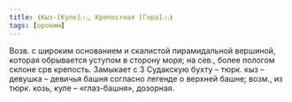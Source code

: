 ```yaml
---
title: ⦗Кыз-[Куле]⒯, Крепостная [Гора]⒯⦘
tags: [ороним]
---
```


Возв. с широким основанием и скалистой пирамидальной вершиной, которая
обрывается уступом в сторону моря; на сев., более пологом склоне срв крепость.
Замыкает с З Судакскую бухту – тюрк. кыз – девушка – девичья башня согласно
легенде о верхней башне; возм., из тюрк. козь, куле – «глаз-башня», дозорная.
